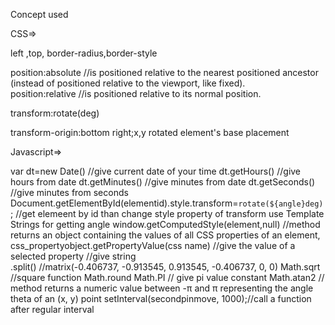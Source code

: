 Concept used

CSS=>

left ,top, border-radius,border-style

position:absolute //is positioned relative to the nearest positioned ancestor (instead of positioned relative to the viewport, like fixed).                                           
position:relative //is positioned relative to its normal position.

transform:rotate(deg)

transform-origin:bottom right;x,y  rotated element's base placement

Javascript=>

var dt=new Date()   //give current date of your time 
dt.getHours() //give hours from date
dt.getMinutes() //give minutes from date
dt.getSeconds() //give minutes from seconds
Document.getElementById(elementid).style.transform=`rotate(${angle}deg)`; //get elemeent by id than change  style property of transform use Template Strings for getting angle
window.getComputedStyle(element,null)  //method returns an object containing the values of all CSS properties of an element,
css_propertyobject.getPropertyValue(css name) //give the value of a selected property                     //give string             
.split() //matrix(-0.406737, -0.913545, 0.913545, -0.406737, 0, 0)
Math.sqrt //square function
Math.round
Math.PI // give pi value constant
Math.atan2 // method returns a numeric value between -π and π representing the angle theta of an (x, y) point
setInterval(secondpinmove, 1000);//call a function after regular interval

